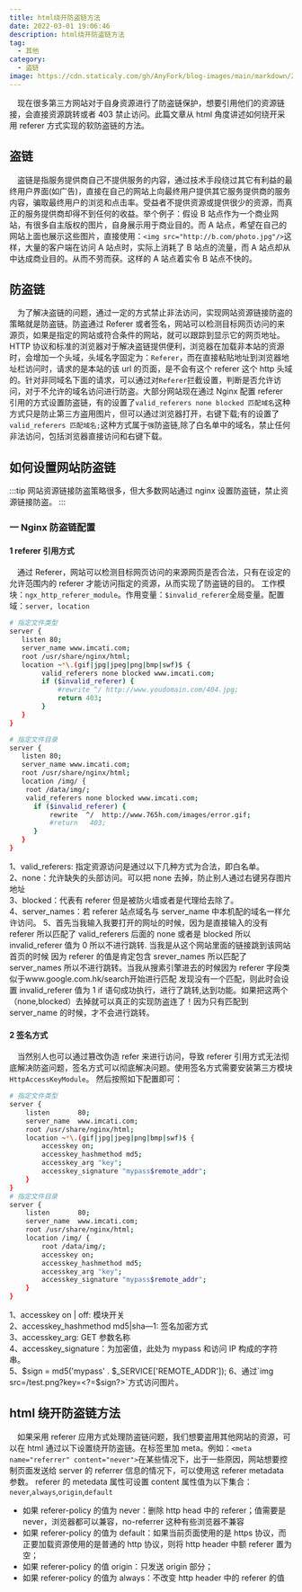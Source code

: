 ```yaml
---
title: html绕开防盗链方法
date: 2022-03-01 19:06:46
description: html绕开防盗链方法
tag:
  - 其他
category:
  - 盗链
image: https://cdn.staticaly.com/gh/AnyFork/blog-images/main/markdown/202203021637553.jpg
---
```


&emsp;现在很多第三方网站对于自身资源进行了防盗链保护，想要引用他们的资源链接，会直接资源跳转或者 403 禁止访问。此篇文章从 html 角度讲述如何绕开采用 referer 方式实现的软防盗链的方法。

<!-- more -->

## 盗链

&emsp;盗链是指服务提供商自己不提供服务的内容，通过技术手段绕过其它有利益的最终用户界面(如广告)，直接在自己的网站上向最终用户提供其它服务提供商的服务内容，骗取最终用户的浏览和点击率。受益者不提供资源或提供很少的资源，而真正的服务提供商却得不到任何的收益。举个例子：假设 B 站点作为一个商业网站，有很多自主版权的图片，自身展示用于商业目的。而 A 站点，希望在自己的网站上面也展示这些图片，直接使用：`<img src="http://b.com/photo.jpg"/>`这样，大量的客户端在访问 A 站点时，实际上消耗了 B 站点的流量，而 A 站点却从中达成商业目的。从而不劳而获。这样的 A 站点着实令 B 站点不快的。

## 防盗链

&emsp;为了解决盗链的问题，通过一定的方式禁止非法访问，实现网站资源链接防盗的策略就是防盗链。防盗通过 Referer 或者签名，网站可以检测目标网页访问的来源页，如果是指定的网站或符合条件的网站，就可以跟踪到显示它的网页地址。HTTP 协议和标准的浏览器对于解决盗链提供便利，浏览器在加载非本站的资源时，会增加一个头域，头域名字固定为：`Referer`，而在直接粘贴地址到浏览器地址栏访问时，请求的是本站的该 url 的页面，是不会有这个 referer 这个 http 头域的。针对非同域名下面的请求，可以通过对`Referer`拦截设置，判断是否允许访问，对于不允许的域名访问进行防盗。大部分网站现在通过 Nginx 配置 referer 引用的方式设置防盗链，有的设置了`valid_referers none blocked 匹配域名`这种方式只是防止第三方盗用图片，但可以通过浏览器打开，右键下载;有的设置了`valid_referers 匹配域名;`这种方式属于`强`防盗链,除了白名单中的域名，禁止任何非法访问，包括浏览器直接访问和右键下载。

## 如何设置网站防盗链

:::tip
网站资源链接防盗策略很多，但大多数网站通过 nginx 设置防盗链，禁止资源链接防盗。
:::

### **一 Nginx 防盗链配置**

#### **1 referer 引用方式**

&emsp;通过 Referer，网站可以检测目标网页访问的来源网页是否合法，只有在设定的允许范围内的 referer 才能访问指定的资源，从而实现了防盗链的目的。
工作模块：`ngx_http_referer_module`。作用变量：`$invalid_referer`全局变量。配置域：`server, location`

```bash
# 指定文件类型
server {
   listen 80;
   server_name www.imcati.com;
   root /usr/share/nginx/html;
   location ~*\.(gif|jpg|jpeg|png|bmp|swf)$ {
        valid_referers none blocked www.imcati.com;
        if ($invalid_referer) {
　　　　　　  #rewrite ^/ http://www.youdomain.com/404.jpg;
            return 403;
        }
   }
}

# 指定文件目录
server {
   listen 80;
   server_name www.imcati.com;
   root /usr/share/nginx/html;
   location /img/ {
    root /data/img/;
    valid_referers none blocked www.imcati.com;
      if ($invalid_referer) {
          rewrite  ^/  http://www.765h.com/images/error.gif;
          #return   403;
      }
   }
}
```

1、valid_referers: 指定资源访问是通过以下几种方式为合法，即白名单。  
2、none：允许缺失的头部访问。可以把 none 去掉，防止别人通过右键另存图片地址  
3、blocked：代表有 referer 但是被防火墙或者是代理给去除了。  
4、server_names：若 referer 站点域名与 server_name 中本机配的域名一样允许访问。
5、首先当我输入我要打开的网址的时候，因为是直接输入的没有 referer 所以匹配了 valid_referers 后面的 none 或者是 blocked 所以 invalid_referer 值为 0 所以不进行跳转.
当我是从这个网站里面的链接跳到该网站首页的时候 因为 referer 的值是肯定包含 srever_names 所以匹配了 server_names 所以不进行跳转。当我从搜素引擎进去的时候因为 referer 字段类似于www.google.com.hk/search开始进行匹配 发现没有一个匹配，则此时会设置 invalid_referer 值为 1 if 语句成功执行，进行了跳转,达到功能。如果把这两个（none,blocked）去掉就可以真正的实现防盗连了！因为只有匹配到 server_name 的时候，才不会进行跳转。

#### **2 签名方式**

&emsp;当然别人也可以通过篡改伪造 refer 来进行访问，导致 referer 引用方式无法彻底解决防盗问题，签名方式可以彻底解决问题。使用签名方式需要安装第三方模块 `HttpAccessKeyModule`。
然后按照如下配置即可：

```bash
# 指定文件类型
server {
    listen       80;
    server_name  www.imcati.com;
    root /usr/share/nginx/html;
    location ~*\.(gif|jpg|jpeg|png|bmp|swf)$ {
        accesskey on;
        accesskey_hashmethod md5;
        accesskey_arg "key";
        accesskey_signature "mypass$remote_addr";
    }
}
# 指定文件目录
server {
    listen       80;
    server_name  www.imcati.com;
    root /usr/share/nginx/html;
    location /img/ {
        root /data/img/;
        accesskey on;
        accesskey_hashmethod md5;
        accesskey_arg "key";
        accesskey_signature "mypass$remote_addr";
    }
}
```

1、accesskey on | off: 模块开关  
2、accesskey_hashmethod md5|sha—1: 签名加密方式  
3、accesskey_arg: GET 参数名称  
4、accesskey_signature：为加密值，此处为 mypass 和访问 IP 构成的字符串。  
5、$sign = md5('mypass' . $_SERVICE['REMOTE_ADDR']);  
6、通过`img src=/test.png?key=<?=$sign?>`方式访问图片。

## html 绕开防盗链方法

&emsp;如果采用 referer 应用方式处理防盗链问题，我们想要盗用其他网站的资源，可以在 html 通过以下设置绕开防盗链。在标签里加 meta。例如：`<meta name="referrer" content="never">`在某些情况下，出于一些原因，网站想要控制页面发送给 server 的 referrer 信息的情况下，可以使用这 referer metadata 参数。
referer 的 metedata 属性可设置 content 属性值为以下集合：`never`,`always`,`origin`,`default`

- 如果 referer-policy 的值为 never：删除 http head 中的 referer；值需要是 never，浏览器都可以兼容，no-referrer 这种有些浏览器不兼容
- 如果 referer-policy 的值为 default：如果当前页面使用的是 https 协议，而正要加载资源使用的是普通的 http 协议，则将 http header 中额 referer 置为空；
- 如果 referer-policy 的值 origin：只发送 origin 部分；
- 如果 referer-policy 的值为 always：不改变 http header 中的 referer 的值
